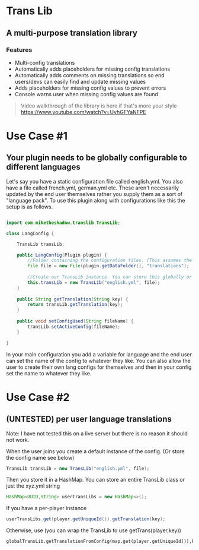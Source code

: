 # Trans Lib

## A multi-purpose translation library

### Features
- Multi-config translations
- Automatically adds placeholders for missing config translations
- Automatically adds comments on missing translations so end users/devs can easily find and update missing values
- Adds placeholders for missing config values to prevent errors
- Console warns user when missing config values are found
> Video walkthrough of the library is here if that's more your style https://www.youtube.com/watch?v=UvhGFYaNFPE

# Use Case #1

## Your plugin needs to be globally configurable to different languages

Let's say you have a static configuration file called english.yml.
You also have a file called french.yml, german.yml etc.
These aren't necessarily updated by the end user themselves rather
you supply them as a sort of "language pack". To use this plugin along
with configurations like this the setup is as follows.

```java

import com.miketheshadow.translib.TransLib;

class LangConfig {

    TransLib transLib;

    public LangConfig(Plugin plugin) {
        //Folder containing the configuration files. (This assumes the data folder exists)
        File file = new File(plugin.getDataFolder(), "translations");
        
        //Create our TransLib instance. You can store this globally or wrap it in a class like this    
        this.transLib = new TransLib("english.yml", file);
    }
    
    public String getTranslation(String key) {
        return transLib.getTranslation(key);
    }
    
    public void setConfigUsed(String fileName) {
        transLib.setActiveConfig(fileName);
    }

}
```

In your main configuration you add a variable for language and the end user can
set the name of the config to whatever they like. You can also allow the user
to create their own lang configs for themselves and then in your config set the
name to whatever they like.

# Use Case #2

## (UNTESTED) per user language translations

Note: I have not tested this on a live server but there is no reason it should not work.

When the user joins you create a default instance of the config. (Or store the config name see below)

```java
TransLib transLib = new TransLib("english.yml", file);
```

Then you store it in a HashMap. You can store an entire TransLib class or just the xyz.yml string

```java
HashMap<UUID,String> userTransLibs = new HashMap<>();
```

If you have a per-player instance
```java
userTransLibs.get(player.getUniqueId()).getTranslation(key);
```

Otherwise, use (you can wrap the TransLib to use getTrans(player,key))

```without the instance
globalTransLib.getTranslationFromConfig(map.get(player.getUniqueId()),key);
```

